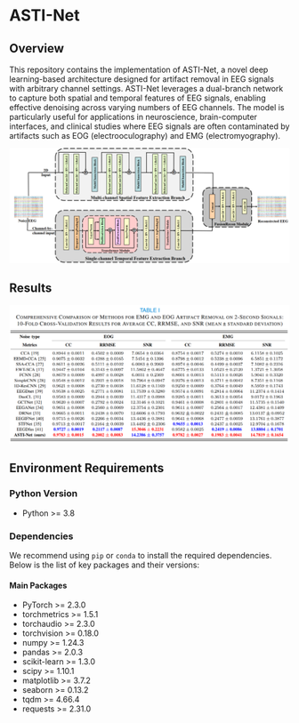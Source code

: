 # ASTI-Net
## Overview
This repository contains the implementation of ASTI-Net, a novel deep learning-based architecture designed for artifact removal in EEG signals with arbitrary channel settings. ASTI-Net leverages a dual-branch network to capture both spatial and temporal features of EEG signals, enabling effective denoising across varying numbers of EEG channels. The model is particularly useful for applications in neuroscience, brain-computer interfaces, and clinical studies where EEG signals are often contaminated by artifacts such as EOG (electrooculography) and EMG (electromyography).

![ASTI-Net Architecture](pictures/Architecture_of_ASTI-Net.jpg)

## Results
![ASTI-Net Architecture](pictures/Result_2s.jpg)

## Environment Requirements

### Python Version
- Python >= 3.8

### Dependencies

We recommend using `pip` or `conda` to install the required dependencies. Below is the list of key packages and their versions:

#### Main Packages

- PyTorch >= 2.3.0
- torchmetrics >= 1.5.1
- torchaudio >= 2.3.0
- torchvision >= 0.18.0
- numpy >= 1.24.3
- pandas >= 2.0.3
- scikit-learn >= 1.3.0
- scipy >= 1.10.1
- matplotlib >= 3.7.2
- seaborn >= 0.13.2
- tqdm >= 4.66.4
- requests >= 2.31.0

